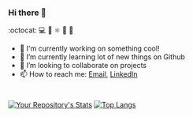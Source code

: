### Hi there 👋
:octocat: :computer: :rocket: ⚛️ :microscope: :telescope: 

<!--
**Abhijeetbyte/Abhijeetbyte** is a ✨ _special_ ✨ repository because its `README.md` (this file) appears on your GitHub profile.
-->

- 🔭 I'm currently working on something cool!
- 🌱 I’m currently learning lot of new things on Github
- 👯 I’m looking to collaborate on projects
- 📫 How to reach me: <a href="mailto:Abhijeetkr.sci@gmail.com">Email</a>, <a href="http://linkedin.com/in/abhijeet-kumar-in/" target="_blank">LinkedIn</a></br>


#
[![Your Repository's Stats](https://github-readme-stats.vercel.app/api?username=Abhijeetbyte&show_icons=true&hide=stars&layout=compact&count_private=true&hide_border=true&hide_rank=true)](https://github.com/Abhijeetbyte/) [![Top Langs](https://github-readme-stats.vercel.app/api/top-langs/?username=Abhijeetbyte&layout=compact&hide_border=true&langs_count=10)](https://github.com/Abhijeetbyte/)

<!-- https://github.com/anuraghazra/github-readme-stats.git -->


  
 
